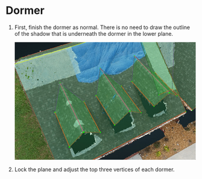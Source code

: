 # Dormer

1. First, finish the dormer as normal. There is no need to draw the outline of the shadow that is underneath the dormer in the lower plane.

   ![](../.gitbook/assets/dormer1.jpg)

2. Lock the plane and adjust the top three vertices of each dormer.

